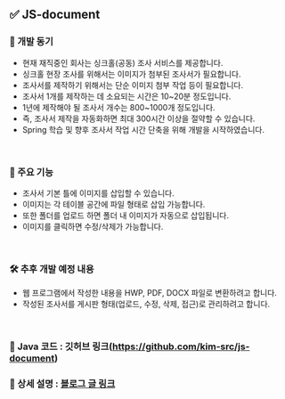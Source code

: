 ## ✅ JS-document

### 🔔 개발 동기
- 현재 재직중인 회사는 싱크홀(공동) 조사 서비스를 제공합니다.
- 싱크홀 현장 조사를 위해서는 이미지가 첨부된 조사서가 필요합니다.
- 조사서를 제작하기 위해서는 단순 이미지 첨부 작업 등이 필요합니다.
- 조사서 1개를 제작하는 데 소요되는 시간은 10~20분 정도입니다.
- 1년에 제작해야 될 조사서 개수는 800~1000개 정도입니다.
- 즉, 조사서 제작을 자동화하면 최대 300시간 이상을 절약할 수 있습니다.
- Spring 학습 및 향후 조사서 작업 시간 단축을 위해 개발을 시작하였습니다.

<br>

### 🔔 주요 기능
- 조사서 기본 틀에 이미지를 삽입할 수 있습니다.
- 이미지는 각 테이블 공간에 파일 형태로 삽입 가능합니다.
- 또한 폴더를 업로드 하면 폴더 내 이미지가 자동으로 삽입됩니다.
- 이미지를 클릭하면 수정/삭제가 가능합니다.

<br>

### 🛠️ 추후 개발 예정 내용
- 웹 프로그램에서 작성한 내용을 HWP, PDF, DOCX 파일로 변환하려고 합니다.
- 작성된 조사서를 게시판 형태(업로드, 수정, 삭제, 접근)로 관리하려고 합니다.

<br>

### 📌 Java 코드 : 깃허브 링크(https://github.com/kim-src/js-document)
### 📌 상세 설명 : <a href="https://kim-src.github.io/posts/GPR-%EB%B6%84%EC%84%9D%EA%B3%B5%EB%8F%99%EC%A1%B0%EC%82%AC%EC%84%9C-%EC%9E%90%EB%8F%99%ED%99%94-%ED%94%84%EB%A1%9C%EA%B7%B8%EB%9E%A8-%EA%B0%9C%EB%B0%9C-%ED%94%84%EB%A1%9C%EC%A0%9D%ED%8A%B8/">블로그 글 링크</a>
